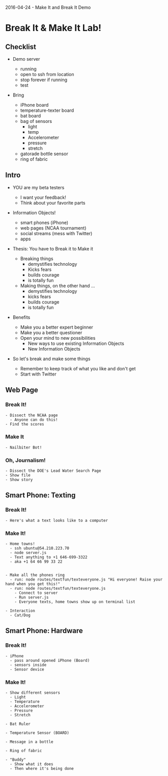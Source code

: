 2016-04-24 - Make It and Break It Demo

# Break It & Make It Lab!

## Checklist

  - Demo server
    - running
    - open to ssh from location
    - stop forever if running
    - test
    
  - Bring
    - iPhone board
    - temperature-texter board
    - bat board
    - bag of sensors
      - light
      - temp
      - Accelerometer
      - pressure
      - stretch
    - gatorade bottle sensor
    - ring of fabric
      

## Intro

  - YOU are my beta testers
    - I want your feedback!
    - Think about your favorite parts

  - Information Objects!
    - smart phones (iPhone)
    - web pages (NCAA tournament)
    - social streams (mess with Twitter)
    - apps 

  - Thesis: You have to Break it to Make it
    - Breaking things 
      - demystifies technology
      - Kicks fears
      - builds courage
      - is totally fun
    - Making things, on the other hand ...
      - demystifies technology
      - kicks fears
      - builds courage
      - is totally fun

  - Benefits
    - Make you a better expert beginner
    - Make you a better questioner
    - Open your mind to new possibilities
      - New ways to use existing Information Objects
      - New Information Objects
      
  - So let's break and make some things
    - Remember to keep track of what you like and don't get
    - Start with Twitter
    

      
## Web Page

  ### Break It!

    - Dissect the NCAA page
      - Anyone can do this!
    - Find the scores

  ### Make It

    - Nailbiter Bot!
    
  ### Oh, Journalism!

    - Dissect the DOE's Lead Water Search Page
    - Show file
    - Show story

      
## Smart Phone: Texting

  ### Break It!

    - Here's what a text looks like to a computer
    
  ### Make It!

    - Home towns!
      - ssh ubuntu@54.210.223.70
      - node server.js
      - Text anything to +1 646-699-3322 
      - aka +1 64 66 99 33 22
      
      
    - Make all the phones ring
      - run: node routes/textfun/texteveryone.js "Hi everyone! Raise your hand when you get this!"
      - run: node routes/textfun/texteveryone.js 
        - Connect to server
        - Run server.js
        - Everyone texts, home towns show up on terminal list
        
    - Interaction
      - Cat/Dog
      

## Smart Phone: Hardware
    
  ### Break It!

    - iPhone
      - pass around opened iPhone (Board)
      - sensors inside
      - Sensor device
        
  ### Make It!

    - Show different sensors
      - Light
      - Temperature
      - Accelerometer
      - Pressure
      - Stretch

    - Bat Ruler
    
    - Temperature Sensor (BOARD)
    
    - Message in a bottle
    
    - Ring of fabric
    
    - "Buddy"
      - Show what it does
      - Then where it's being done
    
    